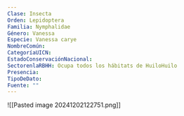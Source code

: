```yaml
---
Clase: Insecta
Orden: Lepidoptera
Familia: Nymphalidae
Género: Vanessa
Especie: Vanessa carye
NombreComún: 
CategoríaUICN: 
EstadoConservaciónNacional: 
SectorenlaRBHH: Ocupa todos los hábitats de HuiloHuilo
Presencia: 
TipoDeDato: 
Fuente: ""
---
```

![[Pasted image 20241202122751.png]]